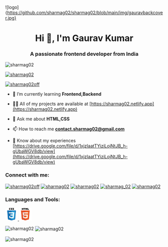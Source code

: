 ![logo]{https://github.com/sharmag02/sharmag02/blob/main/img/gauravbackcover.jpg}

<h1 align="center">Hi 👋, I'm Gaurav Kumar</h1>
<h3 align="center">A passionate frontend developer from India</h3>


<p align="left"> <img src="https://komarev.com/ghpvc/?username=sharmag02&label=Profile%20views&color=0e75b6&style=flat" alt="sharmag02" /> </p>

<p align="left"> <a href="https://github.com/ryo-ma/github-profile-trophy"><img src="https://github-profile-trophy.vercel.app/?username=sharmag02" alt="sharmag02" /></a> </p>

<p align="left"> <a href="https://twitter.com/sharmag02off" target="blank"><img src="https://img.shields.io/twitter/follow/sharmag02off?logo=twitter&style=for-the-badge" alt="sharmag02off" /></a> </p>

- 🌱 I’m currently learning **Frontend,Backend**

- 👨‍💻 All of my projects are available at [https://sharmag02.netlify.app](https://sharmag02.netlify.app)

- 💬 Ask me about **HTML,CSS**

- 📫 How to reach me **contact.sharmag02@gmail.com**

- 📄 Know about my experiences [https://drive.google.com/file/d/1xjzIaatTYiziLojNtJB_h-gUbaWGV8db/view](https://drive.google.com/file/d/1xjzIaatTYiziLojNtJB_h-gUbaWGV8db/view)

<h3 align="left">Connect with me:</h3>
<p align="left">
<a href="https://twitter.com/sharmag02off" target="blank"><img align="center" src="https://raw.githubusercontent.com/rahuldkjain/github-profile-readme-generator/master/src/images/icons/Social/twitter.svg" alt="sharmag02off" height="30" width="40" /></a>
<a href="https://linkedin.com/in/sharmag02" target="blank"><img align="center" src="https://raw.githubusercontent.com/rahuldkjain/github-profile-readme-generator/master/src/images/icons/Social/linked-in-alt.svg" alt="sharmag02" height="30" width="40" /></a>
<a href="https://fb.com/sharmag02" target="blank"><img align="center" src="https://raw.githubusercontent.com/rahuldkjain/github-profile-readme-generator/master/src/images/icons/Social/facebook.svg" alt="sharmag02" height="30" width="40" /></a>
<a href="https://instagram.com/sharmag_02" target="blank"><img align="center" src="https://raw.githubusercontent.com/rahuldkjain/github-profile-readme-generator/master/src/images/icons/Social/instagram.svg" alt="sharmag_02" height="30" width="40" /></a>
<a href="https://www.youtube.com/c/sharmag02" target="blank"><img align="center" src="https://raw.githubusercontent.com/rahuldkjain/github-profile-readme-generator/master/src/images/icons/Social/youtube.svg" alt="sharmag02" height="30" width="40" /></a>
</p>

<h3 align="left">Languages and Tools:</h3>
<p align="left"> <a href="https://www.w3schools.com/css/" target="_blank" rel="noreferrer"> <img src="https://raw.githubusercontent.com/devicons/devicon/master/icons/css3/css3-original-wordmark.svg" alt="css3" width="40" height="40"/> </a> <a href="https://www.w3.org/html/" target="_blank" rel="noreferrer"> <img src="https://raw.githubusercontent.com/devicons/devicon/master/icons/html5/html5-original-wordmark.svg" alt="html5" width="40" height="40"/> </a> </p>

<p><img align="left" src="https://github-readme-stats.vercel.app/api/top-langs?username=sharmag02&show_icons=true&locale=en&layout=compact" alt="sharmag02" /></p>

<p>&nbsp;<img align="center" src="https://github-readme-stats.vercel.app/api?username=sharmag02&show_icons=true&locale=en" alt="sharmag02" /></p>

<p><img align="center" src="https://github-readme-streak-stats.herokuapp.com/?user=sharmag02&" alt="sharmag02" /></p>
